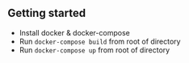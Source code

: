 ## Getting started

* Install docker & docker-compose
* Run `docker-compose build` from root of directory
* Run `docker-compose up` from root of directory